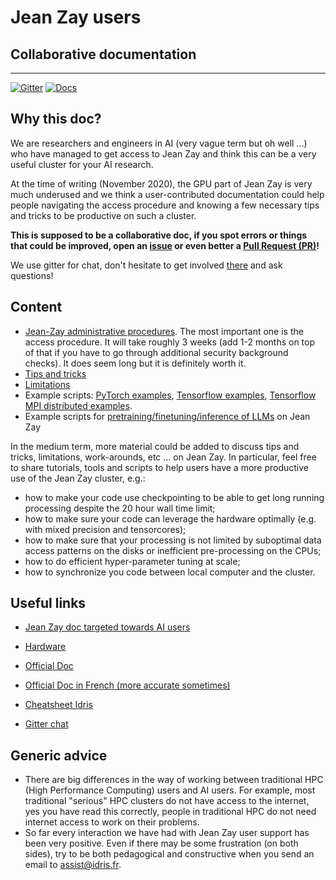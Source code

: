 # Jean Zay users
## Collaborative documentation
---
[![Gitter](https://img.shields.io/gitter/room/jean-zay-users/jean-zay-doc.svg)](https://gitter.im/jean-zay-users/jean-zay-doc)
[![Docs](https://readthedocs.org/projects/jean-zay-doc/badge/?version=latest)](https://jean-zay-doc.readthedocs.io/en/latest/?badge=latest)


## Why this doc?

We are researchers and engineers in AI (very vague term but oh well ...) who
have managed to get access to Jean Zay and think this can be a very useful
cluster for your AI research.

At the time of writing (November 2020), the GPU part of Jean Zay is very much
underused and we think a user-contributed documentation could help people
navigating the access procedure and knowing a few necessary tips and tricks to
be productive on such a cluster.

**This is supposed to be a collaborative doc, if you spot errors or things that
could be improved, open an
[issue](https://github.com/jean-zay-users/jean-zay-doc/issues/new) or even
better a [Pull Request (PR)](https://github.com/jean-zay-users/jean-zay-doc/compare)!**

We use gitter for chat, don't hesitate to get involved
[there](https://gitter.im/jean-zay-users/jean-zay-doc) and ask questions!


## Content

- [Jean-Zay administrative procedures](./access-procedure.md). The most
  important one is the access procedure. It will take roughly 3 weeks (add 1-2
  months on top of that if you have to go through additional security
  background checks). It does seem long but it is definitely worth it.
- [Tips and tricks](./tips-and-tricks.md)
- [Limitations](./limitations.md)
- Example scripts: [PyTorch examples](./examples/pytorch), [Tensorflow
  examples](./examples/tf), [Tensorflow MPI distributed examples](.examples/tf_mpi/).
- Example scripts for [pretraining/finetuning/inference of LLMs](https://gitlab.inria.fr/synalp/plm4all) on Jean Zay

In the medium term, more material could be added to discuss tips and tricks,
limitations, work-arounds, etc ... on Jean Zay. In particular, feel free to
share tutorials, tools and scripts to help users have a more productive use of
the Jean Zay cluster, e.g.:

- how to make your code use checkpointing to be able to get long running
  processing despite the 20 hour wall time limit;
- how to make sure your code can leverage the hardware optimally (e.g. with
  mixed precision and tensorcores);
- how to make sure that your processing is not limited by suboptimal data
  access patterns on the disks or inefficient pre-processing on the CPUs;
- how to do efficient hyper-parameter tuning at scale;
- how to synchronize you code between local computer and the cluster.

## Useful links

- [Jean Zay doc targeted towards AI users](http://www.idris.fr/eng/ia/index.htm)

- [Hardware](http://www.idris.fr/eng/jean-zay/cpu/jean-zay-cpu-hw-eng.html)

- [Official Doc](http://www.idris.fr/eng/jean-zay/)

- [Official Doc in French (more accurate sometimes)](http://www.idris.fr/eng/jean-zay/)

- [Cheatsheet Idris](http://www.idris.fr/media/su/idrismemento1.pdf)

- [Gitter chat](https://gitter.im/jean-zay-users/jean-zay-doc)

## Generic advice

- There are big differences in the way of working between traditional HPC (High
  Performance Computing) users and AI users. For example, most traditional
  "serious" HPC clusters do not have access to the internet, yes you have read
  this correctly, people in traditional HPC do not need internet access to work
  on their problems.
- So far every interaction we have had with Jean Zay user support has been very
  positive. Even if there may be some frustration (on both sides), try to be
  both pedagogical and constructive when you send an email to
  [assist@idris.fr](mailto:assist@idris.fr).
